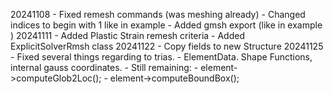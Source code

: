 20241108 - Fixed remesh commands (was meshing already) 
         - Changed indices to begin with 1 like in example
         - Added gmsh export (like in example )
20241111 - Added Plastic Strain remesh criteria
         - Added ExplicitSolverRmsh class
20241122 - Copy fields to new Structure
20241125 - Fixed several things regarding to trias. 
         - ElementData. Shape Functions, internal gauss coordinates. 
         - Still remaining: 
         - element->computeGlob2Loc();
         - element->computeBoundBox();
